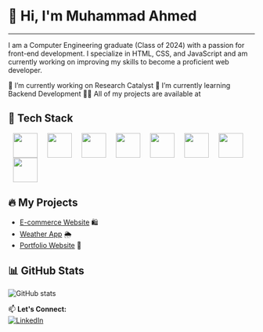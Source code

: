 # 👋 Hi, I'm Muhammad Ahmed  
______________________________________________________________________________________________________________________________________________________________________________
I am a Computer Engineering graduate (Class of 2024) with a passion for front-end development. I specialize in HTML, CSS, and JavaScript and am currently working on improving my skills to become a proficient web developer.

🔭 I’m currently working on Research Catalyst
🌱 I’m currently learning Backend Development
👨‍💻 All of my projects are available at

## 🚀 Tech Stack  
<img src="https://raw.githubusercontent.com/marwin1991/profile-technology-icons/refs/heads/main/icons/html.png" width="50" height="50" hspace="10"><img src="https://raw.githubusercontent.com/marwin1991/profile-technology-icons/refs/heads/main/icons/css.png" width="50" height="50" hspace="10"><img src="https://raw.githubusercontent.com/marwin1991/profile-technology-icons/refs/heads/main/icons/javascript.png" width="50" height="50" hspace="10"><img src="https://raw.githubusercontent.com/marwin1991/profile-technology-icons/refs/heads/main/icons/react.png" width="50" height="50" hspace="10"><img src="https://raw.githubusercontent.com/marwin1991/profile-technology-icons/refs/heads/main/icons/bootstrap.png" width="50" height="50" hspace="10"><img src="https://raw.githubusercontent.com/marwin1991/profile-technology-icons/refs/heads/main/icons/python.png" width="50" height="50" hspace="10"><img src="https://raw.githubusercontent.com/marwin1991/profile-technology-icons/refs/heads/main/icons/mysql.png" width="50" height="50" hspace="10"><img src="https://raw.githubusercontent.com/marwin1991/profile-technology-icons/refs/heads/main/icons/firebase.png" width="50" height="50" hspace="10">




## 🔥 My Projects  
- [E-commerce Website](https://github.com/AliCoder/ecommerce-project) 🛍️  
- [Weather App](https://github.com/AliCoder/weather-app) 🌦️  
- [Portfolio Website](https://github.com/AliCoder/portfolio) 💼  

## 📊 GitHub Stats  
![GitHub stats](https://github-readme-stats.vercel.app/api?username=AliCoder&show_icons=true&theme=radical)  

📫 **Let's Connect:**  
[![LinkedIn](https://img.shields.io/badge/LinkedIn-%230077B5.svg?style=for-the-badge&logo=linkedin&logoColor=white)](https://linkedin.com/in/yourprofile)  
